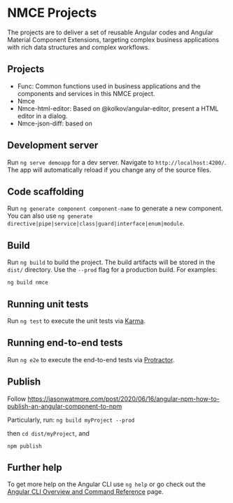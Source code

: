 # NMCE Projects

The projects are to deliver a set of reusable Angular codes and Angular Material Component Extensions, targeting complex business applications with rich data structures and complex workflows.

## Projects
* Func: Common functions used in business applications and the components and services in this NMCE project.
* Nmce
* Nmce-html-editor: Based on @kolkov/angular-editor, present a HTML editor in a dialog.
* Nmce-json-diff: based on 

## Development server

Run `ng serve demoapp` for a dev server. Navigate to `http://localhost:4200/`. The app will automatically reload if you change any of the source files.

## Code scaffolding

Run `ng generate component component-name` to generate a new component. You can also use `ng generate directive|pipe|service|class|guard|interface|enum|module`.

## Build

Run `ng build` to build the project. The build artifacts will be stored in the `dist/` directory. Use the `--prod` flag for a production build. For examples:

`ng build nmce`

## Running unit tests

Run `ng test` to execute the unit tests via [Karma](https://karma-runner.github.io).

## Running end-to-end tests

Run `ng e2e` to execute the end-to-end tests via [Protractor](http://www.protractortest.org/).

## Publish

Follow https://jasonwatmore.com/post/2020/06/16/angular-npm-how-to-publish-an-angular-component-to-npm

Particularly, run:
`ng build myProject --prod`

then `cd dist/myProject`, and

`npm publish`



## Further help

To get more help on the Angular CLI use `ng help` or go check out the [Angular CLI Overview and Command Reference](https://angular.io/cli) page.

